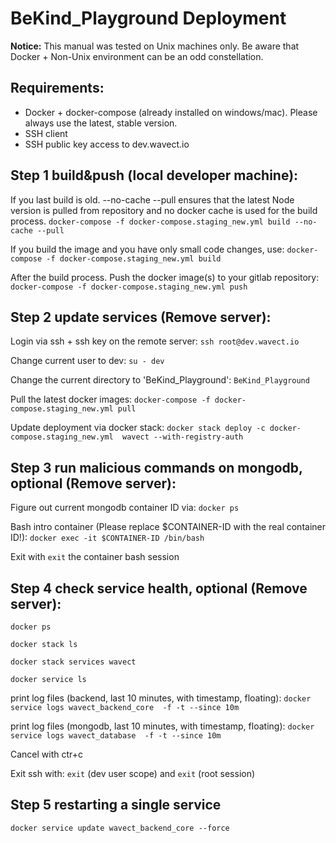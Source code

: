 # BeKind_Playground Deployment

**Notice:** This manual was tested on Unix machines only. Be aware that Docker + Non-Unix environment can be an odd constellation.

## Requirements:
* Docker + docker-compose (already installed on windows/mac). Please always use the latest, stable version.
* SSH client
* SSH public key access to dev.wavect.io

## Step 1 build&push (local developer machine):
If you last build is old. --no-cache --pull ensures that the latest Node version is pulled from repository and no docker cache is used for the build process.
`docker-compose -f docker-compose.staging_new.yml build --no-cache --pull`

If you build the image and you have only small code changes, use:
`docker-compose -f docker-compose.staging_new.yml build`

After the build process. Push the docker image(s) to your gitlab repository:
`docker-compose -f docker-compose.staging_new.yml push`

## Step 2 update services (Remove server):
Login via ssh + ssh key on the remote server:
`ssh root@dev.wavect.io`

Change current user to dev:
`su - dev`

Change the current directory to 'BeKind_Playground':
`BeKind_Playground`

Pull the latest docker images:
`docker-compose -f docker-compose.staging_new.yml pull`

Update deployment via docker stack:
`docker stack deploy -c docker-compose.staging_new.yml  wavect --with-registry-auth`

## Step 3 run malicious commands on mongodb, optional (Remove server):
Figure out current mongodb container ID via:
`docker ps`

Bash intro container (Please replace $CONTAINER-ID with the real container ID!):
`docker exec -it $CONTAINER-ID /bin/bash`

Exit with `exit` the container bash session

## Step 4 check service health, optional (Remove server):
`docker ps`

`docker stack ls`

`docker stack services wavect`

`docker service ls`

 print log files (backend, last 10 minutes, with timestamp, floating):
`docker service logs wavect_backend_core  -f -t --since 10m`

print log files (mongodb, last 10 minutes, with timestamp, floating):
`docker service logs wavect_database  -f -t --since 10m`

Cancel with ctr+c

Exit ssh with:
`exit` (dev user scope) and `exit` (root session)

## Step 5 restarting a single service
`docker service update wavect_backend_core --force`